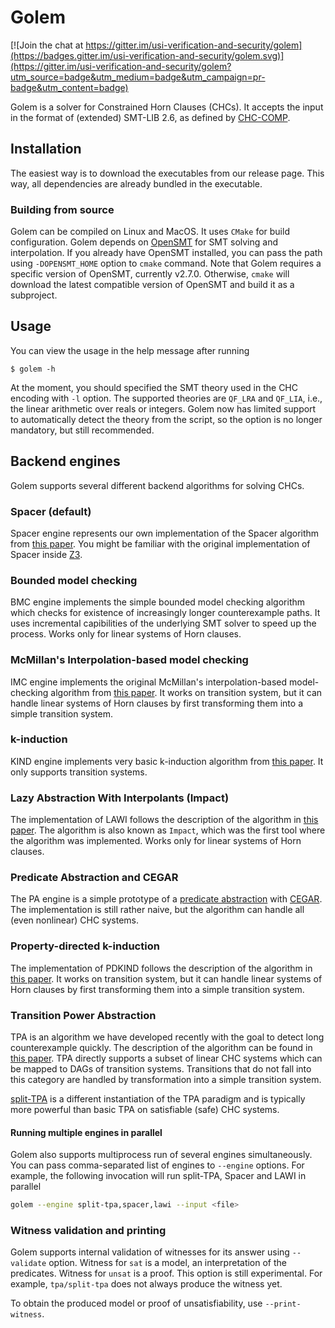 # Golem

[![Join the chat at https://gitter.im/usi-verification-and-security/golem](https://badges.gitter.im/usi-verification-and-security/golem.svg)](https://gitter.im/usi-verification-and-security/golem?utm_source=badge&utm_medium=badge&utm_campaign=pr-badge&utm_content=badge)

Golem is a solver for Constrained Horn Clauses (CHCs).
It accepts the input in the format of (extended) SMT-LIB 2.6, as defined by [CHC-COMP](https://chc-comp.github.io/format.html).

## Installation
The easiest way is to download the executables from our release page. This way, all dependencies are already bundled in the executable.

### Building from source
Golem can be compiled on Linux and MacOS.
It uses `CMake` for build configuration.
Golem depends on [OpenSMT](https://github.com/usi-verification-and-security/opensmt/) for SMT solving and interpolation.
If you already have OpenSMT installed, you can pass the path using `-DOPENSMT_HOME` option to `cmake` command.
Note that Golem requires a specific version of OpenSMT, currently v2.7.0.
Otherwise, `cmake` will download the latest compatible version of OpenSMT and build it as a subproject.

## Usage
You can view the usage in the help message after running 
```
$ golem -h
```

At the moment, you should specified the SMT theory used in the CHC encoding with `-l` option. The supported theories are `QF_LRA` and `QF_LIA`, i.e., the linear arithmetic over reals or integers.
Golem now has limited support to automatically detect the theory from the script, so the option is no longer mandatory, but still recommended.

## Backend engines
Golem supports several different backend algorithms for solving CHCs.

### Spacer (default)
Spacer engine represents our own implementation of the Spacer algorithm from [this paper](https://link.springer.com/article/10.1007/s10703-016-0249-4). You might be familiar with the original implementation of Spacer inside [Z3](https://github.com/z3Prover/z3/).


### Bounded model checking

BMC engine implements the simple bounded model checking algorithm which checks for existence of increasingly longer counterexample paths.
It uses incremental capibilities of the underlying SMT solver to speed up the process.
Works only for linear systems of Horn clauses.

### McMillan's Interpolation-based model checking

IMC engine implements the original McMillan's interpolation-based model-checking algorithm from [this paper](https://link.springer.com/chapter/10.1007/978-3-540-45069-6_1).
It works on transition system, but it can handle linear systems of Horn clauses by first transforming them into a simple transition system.

### k-induction

KIND engine implements very basic k-induction algorithm from [this paper](https://link.springer.com/chapter/10.1007/3-540-40922-X_8).
It only supports transition systems.


### Lazy Abstraction With Interpolants (Impact)

The implementation of LAWI follows the description of the algorithm in [this paper](https://link.springer.com/chapter/10.1007/11817963_14).
The algorithm is also known as `Impact`, which was the first tool where the algorithm was implemented.
Works only for linear systems of Horn clauses.

### Predicate Abstraction and CEGAR

The PA engine is a simple prototype of a [predicate abstraction](https://link.springer.com/chapter/10.1007/3-540-63166-6_10) with [CEGAR](https://link.springer.com/chapter/10.1007/10722167_15).
The implementation is still rather naive, but the algorithm can handle all (even nonlinear) CHC systems.


### Property-directed k-induction

The implementation of PDKIND follows the description of the algorithm in [this paper](https://ieeexplore.ieee.org/document/7886665).
It works on transition system, but it can handle linear systems of Horn clauses by first transforming them into a simple transition system.

### Transition Power Abstraction

TPA is an algorithm we have developed recently with the goal to detect long counterexample quickly. The description of the algorithm can be found in [this paper](https://link.springer.com/chapter/10.1007/978-3-030-99524-9_29).
TPA directly supports a subset of linear CHC systems which can be mapped to DAGs of transition systems.
Transitions that do not fall into this category are handled by transformation into a simple transition system.

[split-TPA](https://ieeexplore.ieee.org/document/10026590) is a different instantiation of the TPA paradigm and is typically more powerful than basic TPA on satisfiable (safe) CHC systems.


#### Running multiple engines in parallel

Golem also supports multiprocess run of several engines simultaneously.
You can pass comma-separated list of engines to `--engine` options.
For example, the following invocation will run split-TPA, Spacer and LAWI in parallel

```sh
golem --engine split-tpa,spacer,lawi --input <file>
```

### Witness validation and printing
Golem supports internal validation of witnesses for its answer using `--validate` option.
Witness for `sat` is a model, an interpretation of the predicates.
Witness for `unsat` is a proof.
This option is still experimental. For example, `tpa/split-tpa` does not always produce the witness yet.
 
To obtain the produced model or proof of unsatisfiability, use `--print-witness`.
